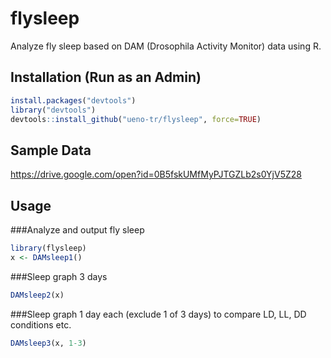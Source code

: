 # flysleep

Analyze fly sleep based on DAM (Drosophila Activity Monitor) data using R.

## Installation (Run as an Admin)

```r
install.packages("devtools")
library("devtools")
devtools::install_github("ueno-tr/flysleep", force=TRUE)
```

## Sample Data
https://drive.google.com/open?id=0B5fskUMfMyPJTGZLb2s0YjV5Z28

## Usage

###Analyze and output fly sleep
```r
library(flysleep)
x <- DAMsleep1()
```
###Sleep graph 3 days
```r
DAMsleep2(x)
```

###Sleep graph 1 day each (exclude 1 of 3 days) to compare LD, LL, DD conditions etc.
```r
DAMsleep3(x, 1-3)
```
